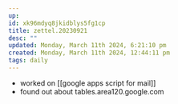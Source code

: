 ```yaml
---
up: 
id: xk96mdyq8jkidblys5fg1cp
title: zettel.20230921
desc: ""
updated: Monday, March 11th 2024, 6:21:10 pm
created: Monday, March 11th 2024, 12:44:11 pm
tags: daily
---
```

- worked on [[google apps script for mail]]
- found out about tables.area120.google.com

